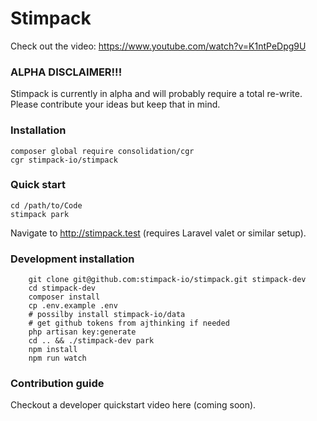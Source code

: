 # Stimpack
Check out the video:
https://www.youtube.com/watch?v=K1ntPeDpg9U

### ALPHA DISCLAIMER!!!
Stimpack is currently in alpha and will probably require a total re-write. Please contribute your ideas but keep that in mind.

### Installation
```
composer global require consolidation/cgr
cgr stimpack-io/stimpack
```

### Quick start
```
cd /path/to/Code
stimpack park
```
Navigate to http://stimpack.test (requires Laravel valet or similar setup).

### Development installation

```
    git clone git@github.com:stimpack-io/stimpack.git stimpack-dev
    cd stimpack-dev
    composer install
    cp .env.example .env
    # possilby install stimpack-io/data
    # get github tokens from ajthinking if needed
    php artisan key:generate
    cd .. && ./stimpack-dev park
    npm install
    npm run watch
```

### Contribution guide
Checkout a developer quickstart video here (coming soon).
